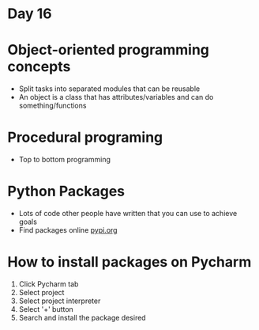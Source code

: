 # Day 16
# Object-oriented programming concepts
- Split tasks into separated modules that can be reusable
- An object is a class that has attributes/variables and can do something/functions

# Procedural programing
- Top to bottom programming

# Python Packages
- Lots of code other people have written that you can use to achieve goals
- Find packages online [pypi.org](https://pypi.org/)

# How to install packages on Pycharm
1. Click Pycharm tab
2. Select project
3. Select project interpreter
4. Select '+' button
5. Search and install the package desired
